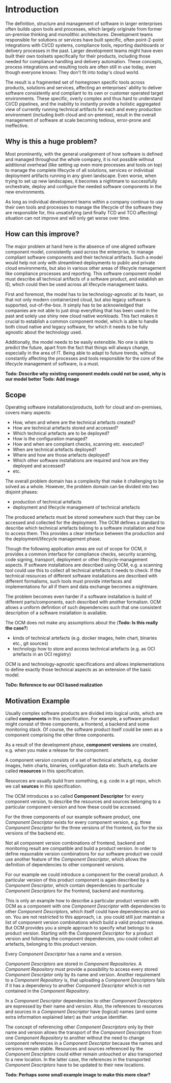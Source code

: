# Introduction

The definition, structure and management of software in larger enterprises often builds upon tools and processes, which
largely originate from former on-premise thinking and monolithic architectures. Development teams responsible for
solutions or services have built specific, often point-2-point integrations with CI/CD systems, compliance tools,
reporting dashboards or delivery processes in the past. Larger development teams might have even built their own
toolsets specifically for their products, including those needed for compliance handling and delivery automation.
These concepts, process integrations and resulting tools are often still in use today, even though everyone knows:
They don't fit into today's cloud world.

The result is a fragmented set of homegrown specific tools across products, solutions and services, affecting an enterprises' ability to deliver
software consistently and compliant to its own or customer operated target environments. These specific, overly complex and thus hard to understand CI/CD pipelines, and the inability to instantly
provide a holistic aggregated view of currently running technical artifacts for each and every production environment
(including both cloud and on-premise), result in the overall management of software at scale becoming tedious, error-prone and
ineffective.

## Why is this a huge problem?

Most prominently, with the general unalignment of how software is defined and managed throughout the whole company,
it is not possible without additional overhead (like setting up even more processes and tools on top) to manage
the complete lifecycle of all solutions, services or individual deployment artifacts running in any
given landscape. Even worse, when trying to set up new landscapes, it becomes a nightmare to successfully orchestrate, deploy and configure the needed software components in the new environments.

As long as individual development teams within a company continue to use their own tools and processes to manage the
lifecycle of the software they are responsible for, this unsatisfying (and finally TCD and TCO affecting) situation can
not improve and will only get worse over time.

## How can this improve?
The major problem at hand here is the absence of one aligned software component model, consistently used across the
enterprise, to manage compliant software components and their technical artifacts. Such
a model would help not only with streamlined deployments to public and private cloud environments, but also in various
other areas of lifecycle management like compliance processes and reporting. This software component model must describe all technical artifacts of a software product, and establish an ID, which could then be used across all lifecycle management tasks.

First and foremost, the model has to be technology-agnostic at its heart, so that not only modern containerized cloud,
but also legacy software is supported, out-of-the-box. It simply has to be acknowledged that companies are not able to
just drop everything that has been used in the past and solely use shiny new cloud native workloads. This fact makes it
crucial to establish a common component model, which is able to handle both cloud native and legacy software, for which
it needs to be fully agnostic about the technology used.

Additionally, the model needs to be easily extensible. No one is able to
predict the future, apart from the fact that things will always change, especially in the area of IT. Being able to
adapt to future trends, without constantly affecting the processes and tools responsible for the core of the lifecycle
management of software, is a must.

**Todo: Describe why existing component models could not be used, why is our model better**
**Todo: Add image**

## Scope

Operating software installations/products, both for cloud and on-premises, covers many aspects:

- How, when and where are the technical artefacts created?
- How are technical artefacts stored and accessed?
- Which technical artefacts are to be deployed?
- How is the configuration managed?
- How and when are compliant checks, scanning etc. executed?
- When are technical artefacts deployed?
- Where and how are those artefacts deployed?
- Which other software installations are required and how are they deployed and accessed?
- etc.

The overall problem domain has a complexity that make it challenging to be solved as a whole.
However, the problem domain can be divided into two disjoint phases:

- production of technical artefacts
- deployment and lifecycle management of technical artefacts

The produced artefacts must be stored somewhere such that they can be accessed and collected for the deployment.
The OCM defines a standard to describe which technical artefacts belong to a software installation and how to
access them. This provides a clear interface between the production and the deployment/lifecycle management phase.

Though the following application areas are out of scope for OCM, it provides a common interface for
compliance checks, security scanning, code signing, transport, deployment or other lifecycle-management aspects.
If software installations are described using OCM, e.g. a scanning tool could use this to collect all technical
artefacts it needs to check. If the technical resources of different software installations are described with different
formalisms, such tools must provide interfaces and implementations for all if them and data exchange becomes a nightmare.

The problem becomes even harder if a software installation is build of different parts/components, each described with
another formalism. OCM allows a uniform definition of such dependencies such that one consistent description of 
a software installation is available.

The OCM does not make any assumptions about the (**Todo: Is this really the case?**)

- kinds of technical artefacts (e.g. docker images, helm chart, binaries etc., git sources)
- technology how to store and access technical artefacts (e.g. as OCI artefacts in an OCI registry)

OCM is and technology-agnostic specifications and allows implementations to define exactly those technical aspects
as an extension of the basic model.

**ToDo: Reference to our OCI based realization**

## Motivation Example

Usually complex software products are divided into logical units, which are called **components** in this specification.
For example, a software product might consist of three components, a frontend, a backend and some monitoring stack.
Of course, the software product itself could be seen as a component comprising the other three components.

As a result of the development phase, **component versions** are created, e.g. when you make a release for the component.

A component version consists of a set of technical artefacts, e.g. docker images, helm charts, binaries,
configuration data etc. Such artefacts are called **resources** in this specification. 

Resources are usually build from something, e.g. code in a git repo, which we call **sources** in this specification.

The OCM introduces a so called **Component Descriptor** for every component version, to describe the resources and sources 
belonging to a particular component version and how these could be accessed.

For the three components of our example software product, one *Component Descriptor* exists for every component version,
e.g. three *Component Descriptor* for the three versions of the frontend, six for the six versions of the backend etc.

Not all component version combinations of frontend, backend and monitoring result are compatible and build a product version.
In order to define reasonable version combinations for our software product we could use another feature of
the *Component Descriptor*, which allows the definition of dependencies to other component versions. 

For our example we could introduce a component for the overall product. A particular version of this product component 
is again described by a *Component Descriptor*, which contain dependencies to particular *Component Descriptors* for the
frontend, backend and monitoring.

This is only an example how to describe a particular product version with OCM as a component with one 
*Component Descriptor* with dependencies to other *Component Descriptors*, which itself could have dependencies and so on.
You are not restricted to this approach, i.e. you could still just maintain a list of component version combinations which
build a valid product release. But OCM provides you a simple approach to specify what belongs to a product version.
Starting with the *Component Descriptor* for a product version and following the component dependencies, you could
collect all artefacts, belonging to this product version.

Every *Component Descriptor* has a name and a version. 

*Component Descriptors* are stored in *Component Repositories*. A *Component Repository* must provide a possibility
to access every stored *Component Descriptor* only by its name and version. Another requirement to a
*Component Repository* is, that uploading a *Component Descriptors* fails if it has a dependency to another
*Component Descriptor* which is not contained in the *Component Repository*.

In a *Component Descriptor* dependencies to other *Component Descriptors* are expressed by their name and version. 
Also, the references to resources and sources in a *Component Descriptor* have (logical) names
(and some extra information explained later) as their unique identifier.

The concept of referencing other *Component Descriptors* only by their name and version allows the transport of
the *Component Descriptors* from one *Component Repository* to another without the need to change component
references in a *Component Descriptor* because the names and versions remain stable. Resources and sources
referenced by the *Component Descriptors* could either remain untouched or also transported to a new location. In the
latter case, the references in the transported *Component Descriptors* have to be updated to their new locations.

**Todo: Perhaps some small example image to make this more clear?**
